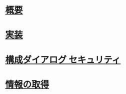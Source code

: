 # [概要](event-notifications.md)  
# [実装](implement-event-notifications.md)  
# [構成ダイアログ セキュリティ](configure-dialog-security-for-event-notifications.md)  
# [情報の取得](get-information-about-event-notifications.md)  

